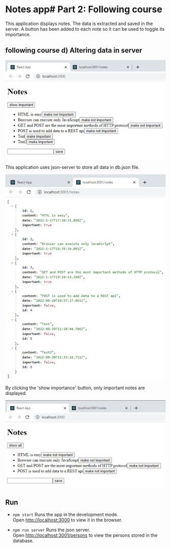 # Notes app# Part 2: Following course

This application displays notes. The data is extracted and saved in the server. A button has been added to each note so it can be used to toggle its importance.

## following course d) Altering data in server

![](courseexample_d1.JPG)

This application uses json-server to store all data in db.json file.

![](courseexample_d2.JPG)

By clicking the 'show importance' button, only important notes are displayed.

![](courseexample_d3.JPG)

## Run 
- `npm start`
Runs the app in the development mode.<br />
Open [http://localhost:3000](http://localhost:3000) to view it in the browser.

- `npm run server`
Runs the json server.<br />
Open [http://localhost:3001/persons](http://localhost:3001/notes) to view the persons stored in the database.